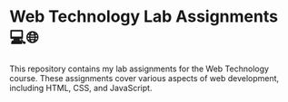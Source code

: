 # Web Technology Lab Assignments 💻🌐

This repository contains my lab assignments for the Web Technology course. These assignments cover various aspects of web development, including HTML, CSS, and JavaScript.
